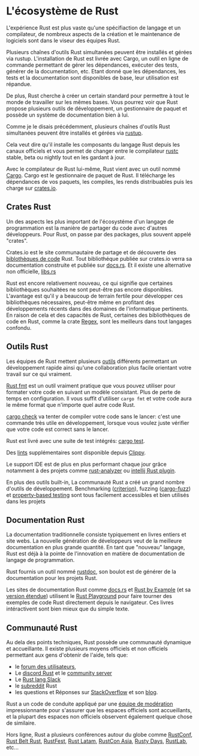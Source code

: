 # L'écosystème de Rust

L'expérience Rust est plus vaste qu'une spécifiaction de langage et un compilateur, de nombreux aspects de la création et le maintenance de logiciels sont dans le viseur des équipes Rust.

Plusieurs chaînes d'outils Rust simultanées peuvent être installés et gérées via rustup. L'installation de Rust est livrée avec Cargo, un outil en ligne de commande permettant de gérer les dépendances, exécuter des tests, générer de la documentation, etc. Etant donné que les dépendances, les tests et la documentation sont disponibles de base, leur utilisation est répandue.

De plus, Rust cherche à créer un certain standard pour permettre à tout le monde de travailler sur les mêmes bases. Vous pourrez voir que Rust propose plusieurs outils de développement, un gestionnaire de paquet et possède un système de documentation bien à lui.

Comme je le disais précédemment, plusieurs chaînes d'outils Rust simultanées peuvent être installés et gérées via [rustup](https://rust-lang.github.io/rustup/).

Cela veut dire qu'il installe les composants du langage Rust depuis les canaux officiels et vous permet de changer entre le compilateur [rustc](https://doc.rust-lang.org/rustc/index.html) stable, beta ou nightly tout en les gardant à jour.

Avec le compilateur de Rust lui-même, Rust vient avec un outil nommé [Cargo](https://doc.rust-lang.org/cargo/). Cargo est le gestionnaire de paquet de Rust. Il télécharge les dépendances de vos paquets, les compiles, les rends distribuables puis les charge sur [crates.io](https://crates.io/).

## Crates Rust

Un des aspects les plus important de l'écosystéme d'un langage de programmation est la manière de partager du code avec d'autres développeurs. Pour Rust, on passe par des packages, plus souvent appelé "crates".

Crates.io est le site communautaire de partage et de découverte des [biblothèques de code](https://en.wikipedia.org/wiki/Library_(computing)) Rust. Tout bibliothéque publiée sur crates.io verra sa documentation construite et publiée sur [docs.rs](https://docs.rs/). Et il existe une alternative non officielle, [libs.rs](https://lib.rs/)

Rust est encore relativement nouveau, ce qui signifie que certaines bibliothèques souhaitées ne sont peut-être pas encore disponibles. L'avantage est qu'il y a beaucoup de terrain fertile pour développer ces bibliothèques nécessaires, peut-être même en profitant des développements récents dans des domaines de l'informatique pertinents. En raison de cela et des capacités de Rust, certaines des bibliothèques de code en Rust, comme la crate [Regex](https://github.com/rust-lang/regex), sont les meilleurs dans tout langages confondu.

## Outils Rust

Les équipes de Rust mettent plusieurs [outils](https://www.rust-lang.org/tools) différents permettant un développement rapide ainsi qu'une collaboration plus facile orientant votre travail sur ce qui vraiment.

[Rust fmt](https://github.com/rust-lang/rustfmt#quick-start) est un outil vraiment pratique que vous pouvez utiliser pour formater votre code en suivant un modèle consistant. Plus de perte de temps en configuration.
Il vous suffit d'utiliser `cargo fmt` et votre code aura le même format que n'importe quel autre code Rust.

[cargo check](https://doc.rust-lang.org/edition-guide/rust-2018/cargo-and-crates-io/cargo-check-for-faster-checking.html) va tenter de compiler votre code sans le lancer: c'est une commande très utile en développement, lorsque vous voulez juste vérifier que votre code est correct sans le lancer.

Rust est livré avec une suite de test intégrés: [cargo test](https://doc.rust-lang.org/cargo/commands/cargo-test.html).

Des [lints](https://en.wikipedia.org/wiki/Lint_(software)) supplémentaires sont disponible depuis [Clippy](https://github.com/rust-lang/rust-clippy).

Le support IDE est de plus en plus performant chaque jour grâce notamment à des projets comme [rust-analyzer](https://rust-analyzer.github.io/) ou [intellij Rust plugin](https://www.jetbrains.com/rust/).

En plus des outils built-in, La communauté Rust a créé un grand nombre d'outils de développement. Benchmarking ([criterion](https://bheisler.github.io/criterion.rs/book/index.html)), fuzzing ([cargo-fuzz](https://rust-fuzz.github.io/book/cargo-fuzz.html)) et [property-based testing](https://blog.logrocket.com/property-based-testing-in-rust-with-proptest/) sont tous facilement accessibles et bien utilisés dans les projets

## Documentation Rust

La documentation traditionnelle consiste typiquement en livres entiers et site webs. La nouvelle génération de développeurs veut de la meilleure documentation en plus grande quantité. En tant que "nouveau" langage, Rust est déjà à la pointe de l'innovation en matière de documentation de langage de programmation.

Rust fournis un outil nommé [rustdoc](https://doc.rust-lang.org/rustdoc/what-is-rustdoc.html), son boulot est de générer de la documentation pour les projets Rust.

Les sites de documentation Rust comme [docs.rs](http://docs.rs/) et [Rust by Example](https://doc.rust-lang.org/rust-by-example/) (et sa [version étendue](https://rust-by-example-ext.com/)) utilisent le [Rust Playground](https://play.rust-lang.org/) pour faire tourner des exemples de code Rust directement depuis le navigateur. Ces livres intéractivent sont bien mieux que du simple texte.

## Communauté Rust

Au dela des points techniques, Rust possède une communauté dynamique et accueillante. Il existe plusieurs moyens officiels et non officiels permettant aux gens d'obtenir de l'aide, tels que:

* le [forum des utilisateurs](https://users.rust-lang.org/),
* Le [discord Rust](https://discord.com/invite/rust-lang) et le [community server](https://discord.com/invite/tcbkpyQ)
* Le [Rust lang Slack](https://rust-slack.herokuapp.com/)
* le [subreddit](https://www.reddit.com/r/rust/d) Rust
* les questions et Réponses sur [StackOverflow](https://stackoverflow.com/questions/tagged/rust) et son [blog](https://stackoverflow.blog/?s=rust).

Rust a un code de conduite appliqué par une [équipe de modération](https://www.rust-lang.org/governance/teams/moderation) impressionnante pour s'assurer que les espaces officiels sont accueillants, et la plupart des espaces non officiels observent également quelque chose de similaire.

Hors ligne, Rust a plusieurs conférences autour du globe comme [RustConf](https://rustconf.com/), [Rust Belt Rust](https://www.rust-belt-rust.com/), [RustFest](https://rustfest.global/), [Rust Latam](https://www.rustlatam.org/), [RustCon Asia](https://rustcon.asia/), [Rusty Days](https://rusty-days.org/), [RustLab](https://rustlab.it/), etc...
